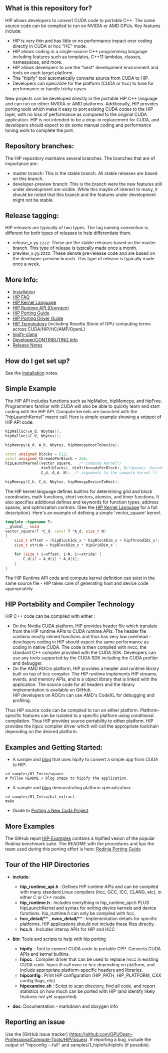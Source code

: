 ## What is this repository for? ###

HIP allows developers to convert CUDA code to portable C++.  The same source code can be compiled to run on NVIDIA or AMD GPUs. 
Key features include:

* HIP is very thin and has little or no performance impact over coding directly in CUDA or hcc "HC" mode.
* HIP allows coding in a single-source C++ programming language including features such as templates, C++11 lambdas, classes, namespaces, and more.
* HIP allows developers to use the "best" development environment and tools on each target platform.
* The "hipify" tool automatically converts source from CUDA to HIP.
* Developers can specialize for the platform (CUDA or hcc) to tune for performance or handle tricky cases 

New projects can be developed directly in the portable HIP C++ language and can run on either NVIDIA or AMD platforms.  Additionally, HIP provides porting tools which make it easy to port existing CUDA codes to the HIP layer, with no loss of performance as compared to the original CUDA application.  HIP is not intended to be a drop-in replacement for CUDA, and developers should expect to do some manual coding and performance tuning work to complete the port.

## Repository branches:

The HIP repository maintains several branches. The branches that are of importance are:

* master branch: This is the stable branch. All stable releases are based on this branch.
* developer-preview branch: This is the branch were the new features still under development are visible. While this maybe of interest to many, it should be noted that this branch and the features under development might not be stable.

## Release tagging:

HIP releases are typically of two types. The tag naming convention is different for both types of releases to help differentiate them.

* release_x.yy.zzzz: These are the stable releases based on the master branch. This type of release is typically made once a month.
* preview_x.yy.zzzz: These denote pre-release code and are based on the developer-preview branch. This type of release is typically made once a week.

## More Info:
- [Installation](INSTALL.md) 
- [HIP FAQ](docs/markdown/hip_faq.md)
- [HIP Kernel Language](docs/markdown/hip_kernel_language.md)
- [HIP Runtime API (Doxygen)](http://gpuopen-professionalcompute-tools.github.io/HIP)
- [HIP Porting Guide](docs/markdown/hip_porting_guide.md)
- [HIP Porting Driver Guide](docs/markdown/hip_porting_driver_api.md)
- [HIP Terminology](docs/markdown/hip_terms.md) (including Rosetta Stone of GPU computing terms across CUDA/HIP/HC/AMP/OpenL)
- [hipify-clang](hipify-clang/README.md)
- [Developer/CONTRIBUTING Info](CONTRIBUTING.md)
- [Release Notes](RELEASE.md)

## How do I get set up?

See the [Installation](INSTALL.md) notes.

## Simple Example
The HIP API includes functions such as hipMalloc, hipMemcpy, and hipFree.  
Programmers familiar with CUDA will also be able to quickly learn and start coding with the HIP API.
Compute kernels are launched with the "hipLaunchKernel" macro call.    Here is simple example showing a
snippet of HIP API code:

```cpp
hipMalloc(&A_d, Nbytes));
hipMalloc(&C_d, Nbytes));

hipMemcpy(A_d, A_h, Nbytes, hipMemcpyHostToDevice);

const unsigned blocks = 512;
const unsigned threadsPerBlock = 256;
hipLaunchKernel(vector_square,   /* compute kernel*/
                dim3(blocks), dim3(threadsPerBlock), 0/*dynamic shared*/, 0/*stream*/,     /* launch config*/
                C_d, A_d, N);  /* arguments to the compute kernel */

hipMemcpy(C_h, C_d, Nbytes, hipMemcpyDeviceToHost); 
```


The HIP kernel language defines builtins for determining grid and block coordinates, math functions, short vectors, 
atomics, and timer functions. It also specifies additional defines and keywords for function types, address spaces, and 
optimization controls.  (See the [HIP Kernel Language](docs/markdown/hip_kernel_language.md) for a full description).
Here's an example of defining a simple 'vector_square' kernel.  



```cpp
template <typename T>
__global__ void
vector_square(T *C_d, const T *A_d, size_t N)
{
    size_t offset = (hipBlockIdx_x * hipBlockDim_x + hipThreadIdx_x);
    size_t stride = hipBlockDim_x * hipGridDim_x ;

    for (size_t i=offset; i<N; i+=stride) {
        C_d[i] = A_d[i] * A_d[i];
    }
}
```

The HIP Runtime API code and compute kernel definition can exist in the same source file - HIP takes care of generating host and device code appropriately.

## HIP Portability and Compiler Technology
HIP C++ code can be compiled with either :
- On the Nvidia CUDA platform, HIP provides header file which translate from the HIP runtime APIs to CUDA runtime APIs.  The header file contains mostly inlined 
  functions and thus has very low overhead - developers coding in HIP should expect the same performance as coding in native CUDA.  The code is then 
  compiled with nvcc, the standard C++ compiler provided with the CUDA SDK.  Developers can use any tools supported by the CUDA SDK including the CUDA
  profiler and debugger.
- On the AMD ROCm platform, HIP provides a header and runtime library built on top of hcc compiler.  The HIP runtime implements HIP streams, events, and memory APIs, 
  and is a object library that is linked with the application.  The source code for all headers and the library implementation is available on GitHub.  
  HIP developers on ROCm can use AMD's CodeXL for debugging and profiling.

Thus HIP source code can be compiled to run on either platform.  Platform-specific features can be isolated to a specific platform using conditional compilation.  Thus HIP
provides source portability to either platform.   HIP provides the _hipcc_ compiler driver which will call the appropriate toolchain depending on the desired platform.


## Examples and Getting Started:

* A sample and [blog](http://gpuopen.com/hip-to-be-squared-an-introductory-hip-tutorial) that uses hipify to convert a simple app from CUDA to HIP:

 
```shell
cd samples/01_Intro/square
# follow README / blog steps to hipify the application.
```

* A sample and [blog](http://gpuopen.com/platform-aware-coding-inside-hip/) demonstrating platform specialization:
```shell
cd samples/01_Intro/bit_extract
make
```

* Guide to [Porting a New Cuda Project](docs/markdown/hip_porting_guide.md#porting-a-new-cuda-project")

 
## More Examples
The GitHub repot [HIP-Examples](https://github.com/GPUOpen-ProfessionalCompute-Tools/HIP-Examples.git) contains a hipified vesion of the popular Rodinia benchmark suite.
The README with the procedures and tips the team used during this porting effort is here: [Rodinia Porting Guide](https://github.com/GPUOpen-ProfessionalCompute-Tools/HIP-Examples/blob/master/rodinia_3.0/hip/README.hip_porting)

## Tour of the HIP Directories
* **include**: 
    * **hip_runtime_api.h** : Defines HIP runtime APIs and can be compiled with many standard Linux compilers (hcc, GCC, ICC, CLANG, etc), in either C or C++ mode.
    * **hip_runtime.h** : Includes everything in hip_runtime_api.h PLUS hipLaunchKernel and syntax for writing device kernels and device functions.  hip_runtime.h can only be compiled with hcc.
    * **hcc_detail/**** , **nvcc_detail/**** : Implementation details for specific platforms.  HIP applications should not include these files directly.
    * **hcc.h** : Includes interop APIs for HIP and HCC
    
* **bin**: Tools and scripts to help with hip porting
    * **hipify** : Tool to convert CUDA code to portable CPP.  Converts CUDA APIs and kernel builtins.  
    * **hipcc** : Compiler driver that can be used to replace nvcc in existing CUDA code.  hipcc ill call nvcc or hcc depending on platform, and include appropriate platform-specific headers and libraries.
    * **hipconfig** : Print HIP configuration (HIP_PATH, HIP_PLATFORM, CXX config flags, etc)
    * **hipexamine.sh** : Script to scan directory, find all code, and report statistics on how much can be ported with HIP (and identify likely features not yet supported)

* **doc**: Documentation - markdown and doxygen info

## Reporting an issue
Use the [GitHub issue tracker] (https://github.com/GPUOpen-ProfessionalCompute-Tools/HIP/issues).
If reporting a bug, include the output of "hipconfig --full" and samples/1_hipInfo/hipInfo (if possible).

